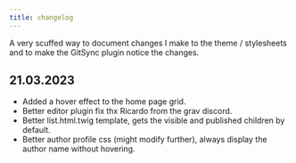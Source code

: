 ```yaml
---
title: changelog
---
```


A very scuffed way to document changes I make to the theme / stylesheets and to make the GitSync plugin notice the changes.

## 21.03.2023

* Added a hover effect to the home page grid.
* Better editor plugin fix thx Ricardo from the grav discord.
* Better list.html.twig template, gets the visible and published children by default.
* Better author profile css (might modify further), always display the author name without hovering.